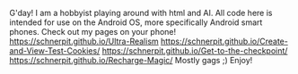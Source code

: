 G'day! I am a hobbyist playing around with html and AI. All code here is intended for use on the Android OS, more specifically Android smart phones.
Check out my pages on your phone!
https://schnerpit.github.io/Ultra-Realism
https://schnerpit.github.io/Create-and-View-Test-Cookies/
https://schnerpit.github.io/Get-to-the-checkpoint/
https://schnerpit.github.io/Recharge-Magic/
Mostly gags ;) Enjoy!
